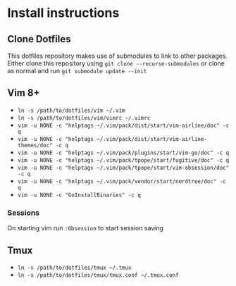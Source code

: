 # Install instructions

## Clone Dotfiles
This dotfiles repository makes use of submodules to link to other packages. Either clone this repository using `git clone --recurse-submodules` or clone as normal and run `git submodule update --init`

## Vim 8+

* `ln -s /path/to/dotfiles/vim ~/.vim`
* `ln -s /path/to/dotfiles/vim/vimrc ~/.vimrc`
* `vim -u NONE -c "helptags ~/.vim/pack/dist/start/vim-airline/doc" -c q`
* `vim -u NONE -c "helptags ~/.vim/pack/dist/start/vim-airline-themes/doc" -c q`
* `vim -u NONE -c "helptags ~/.vim/pack/plugins/start/vim-go/doc" -c q`
* `vim -u NONE -c "helptags ~/.vim/pack/tpope/start/fugitive/doc" -c q`
* `vim -u NONE -c "helptags ~/.vim/pack/tpope/start/vim-obsession/doc" -c q`
* `vim -u NONE -c "helptags ~/.vim/pack/vendor/start/nerdtree/doc" -c q`
* `vim -u NONE -c "GoInstallBinaries" -c q`

### Sessions
On starting vim run `:Obsession` to start session saving

## Tmux

* `ln -s /path/to/dotfiles/tmux ~/.tmux`
* `ln -s /path/to/dotfiles/tmux/tmux.conf ~/.tmux.conf`
